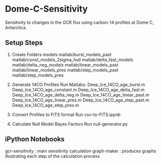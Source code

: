 # Dome-C-Sensitivity
Sensitivity to changes in the GCR flux using carbon-14 profiles at Dome C, Antarctica.

## Setup Steps
1. Create Folders
models
matlab/burst_models_past
matlab/const_models_2sigma_hull
matlab/delta_fast_models
matlab/delta_neg_models
matlab/linear_models_past
matlab/linear_models_pres
matlab/step_models_past
matlab/step_models_pres

2. Generate 14CO Profiles
Run Matlabs:
Deep_Ice_14CO_age_burst.m
Deep_Ice_14CO_age_constant.m
Deep_Ice_14CO_age_delta_fast.m
Deep_Ice_14CO_age_delta_neg.m
Deep_Ice_14CO_age_linear_past.m
Deep_Ice_14CO_age_linear_pres.m
Deep_Ice_14CO_age_step_past.m
Deep_Ice_14CO_age_step_pres.m

3. Convert Profiles to FITS format
Run csv-to-FITS.ipynb

4. Calculate Null Model Bayes Factors
Run null-generator.py

## iPython Notebooks
gcr-sensitivity : main sensitivity calculation
graph-maker : produces graphs illustrating each step of the calculation process
